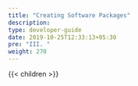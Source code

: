 ```yaml
---
title: "Creating Software Packages"
description:
type: developer-guide
date: 2019-10-25T12:33:13+05:30
pre: "III. "
weight: 270
---
```

{{< children >}}